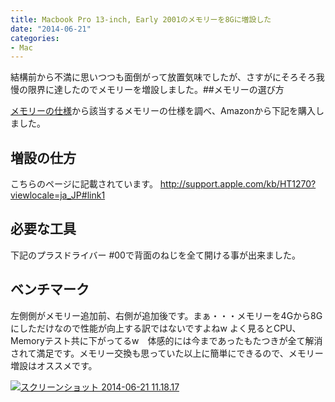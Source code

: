 ```yaml
---
title: Macbook Pro 13-inch, Early 2001のメモリーを8Gに増設した
date: "2014-06-21"
categories: 
- Mac
---
```


結構前から不満に思いつつも面倒がって放置気味でしたが、さすがにそろそろ我慢の限界に達したのでメモリーを増設しました。##メモリーの選び方



[メモリーの仕様](http://support.apple.com/kb/HT1270?viewlocale=ja_JP#link1)から該当するメモリーの仕様を調べ、Amazonから下記を購入しました。





## 増設の仕方


こちらのページに記載されています。
http://support.apple.com/kb/HT1270?viewlocale=ja_JP#link1


## 必要な工具


下記のプラスドライバー #00で背面のねじを全て開ける事が出来ました。





## ベンチマーク


左側側がメモリー追加前、右側が追加後です。まぁ・・・メモリーを4Gから8Gにしただけなので性能が向上する訳ではないですよねw よく見るとCPU、Memoryテスト共に下がってるw　体感的には今まであったもたつきが全て解消されて満足です。メモリー交換も思っていた以上に簡単にできるので、メモリー増設はオススメです。


[![スクリーンショット 2014-06-21 11.18.17](https://hypermkt-blog.lolipop.io/wp-content/uploads/2014/06/スクリーンショット-2014-06-21-11.18.17-300x270.png)](https://hypermkt-blog.lolipop.io/wp-content/uploads/2014/06/スクリーンショット-2014-06-21-11.18.17.png)